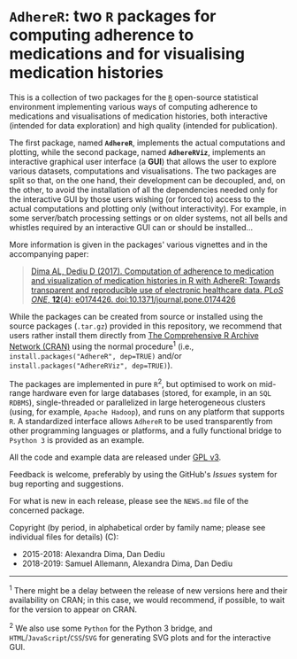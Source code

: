 # `AdhereR`: two `R` packages for computing adherence to medications and for visualising medication histories

This is a collection of two packages for the [`R`](https://www.r-project.org) open-source statistical environment implementing various ways of computing adherence to medications and visualisations of medication histories, both interactive (intended for data exploration) and high quality (intended for publication).

The first package, named **`AdhereR`**, implements the actual computations and plotting, while the second package, named **`AdhereRViz`**, implements an interactive graphical user interface (a **GUI**) that allows the user to explore various datasets, computations and visualisations. The two packages are split so that, on the one hand, their development can be decoupled, and, on the other, to avoid the installation of all the dependencies needed only for the interactive GUI by those users wishing (or forced to) access to the actual computations and plotting only (without interactivity). For example, in some server/batch processing settings or on older systems, not all bells and whistles required by an interactive GUI can or should be installed...

More information is given in the packages' various vignettes and in the accompanying paper:

> [Dima AL, Dediu D (2017). Computation of adherence to medication and visualization of medication histories in R with AdhereR: Towards transparent and reproducible use of electronic healthcare data. *PLoS ONE*, **12**(4): e0174426. doi:10.1371/journal.pone.0174426](http://journals.plos.org/plosone/article?id=10.1371/journal.pone.0174426)

While the packages can be created from source or installed using the source packages (`.tar.gz`) provided in this repository, we recommend that users rather install them directly from [The Comprehensive R Archive Network (CRAN)](https://cran.r-project.org/) using the normal procedure<sup>1</sup> (i.e., `install.packages("AdhereR", dep=TRUE)` and/or `install.packages("AdhereRViz", dep=TRUE)`).

The packages are implemented in pure `R`<sup>2</sup>, but optimised to work on mid-range hardware even for large databases (stored, for example, in an `SQL` `RDBMS`), single-threaded or parallelized in large heterogeneous clusters (using, for example, `Apache Hadoop`), and runs on any platform that supports `R`. 
A standardized interface allows `AdhereR` to be used transparently from other programming languages or platforms, and a fully functional bridge to `Psython 3` is provided as an example.

All the code and example data are released under [GPL v3](https://www.gnu.org/licenses/gpl-3.0-standalone.html).

Feedback is welcome, preferably by using the GitHub's *Issues* system for bug reporting and suggestions.

For what is new in each release, please see the `NEWS.md` file of the concerned package.

Copyright (by period, in alphabetical order by family name; please see individual files for details) (C):

  - 2015-2018: Alexandra Dima, Dan Dediu
  - 2018-2019: Samuel Allemann, Alexandra Dima, Dan Dediu

-----

<sup>1</sup> There might be a delay between the release of new versions here and their availability on CRAN; in this case, we would recommend, if possible, to wait for the version to appear on CRAN.

<sup>2</sup> We also use some `Python` for the Python 3 bridge, and `HTML`/`JavaScript`/`CSS`/`SVG` for generating SVG plots and for the interactive GUI.

